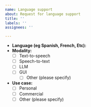 ```yaml
---
name: Language support
about: Request for language support
title: ''
labels: ''
assignees: ''

---
```


- **Language (eg Spanish, French, Etc):** 
- **Modality:**
  - [ ] Text-to-speech
  - [ ] Speech-to-text
  - [ ] LLM
  - [ ] GUI
    - [ ] Other (please specify)
- **Use case:**
  - [ ] Personal
  - [ ] Commercial
  - [ ] Other (please specify)